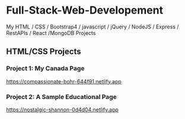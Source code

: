 # Full-Stack-Web-Developement
My HTML / CSS / Bootstrap4 / javascript / jQuery / NodeJS / Express / RestAPIs / React /MongoDB Projects

## HTML/CSS Projects
### Project 1: My Canada Page
https://compassionate-bohr-644f91.netlify.app

### Project 2: A Sample Educational Page
https://nostalgic-shannon-0d4d04.netlify.app


